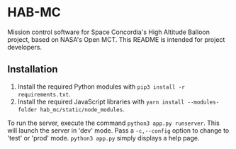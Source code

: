 # HAB-MC
Mission control software for Space Concordia's High Altitude Balloon project,
based on NASA's Open MCT. This README is intended for project developers.

## Installation
1. Install the required Python modules with `pip3 install -r requirements.txt`.
1. Install the required JavaScript libraries with `yarn install
--modules-folder hab_mc/static/node_modules`.

To run the server, execute the command `python3 app.py runserver`. This will
launch the server in 'dev' mode. Pass a `-c,--config` option to change to 'test'
or 'prod' mode. `python3 app.py` simply displays a help page.
